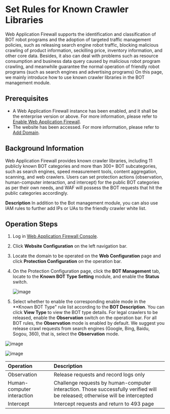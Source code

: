 # Set Rules for Known Crawler Libraries

Web Application Firewall supports the identification and classification of BOT robot programs and the adoption of targeted traffic management policies, such as releasing search engine robot traffic, blocking malicious crawling of product information, seckilling price, inventory information, and other core data. Besides, it also can deal with problems such as resource consumption and business data query caused by malicious robot program crawling, and meanwhile guarantee the normal operation of friendly robot programs (such as search engines and advertising programs) On this page, we mainly introduce how to use known crawler libraries in the BOT management module.

## Prerequisites

- A Web Application Firewall instance has been enabled, and it shall be the enterprise version or above. For more information, please refer to [Enable Web Application Firewall](https://docs.jdcloud.com/en/web-application-firewall/purchase-process).
- The website has been accessed. For more information, please refer to [Add Domain](https://docs.jdcloud.com/en/web-application-firewall/step-1).

## Background Information

Web Application Firewall provides known crawler libraries, including 11 publicly known BOT categories and more than 300+ BOT subcategories, such as search engines, speed measurement tools, content aggregation, scanning, and web crawlers. Users can set protection actions (observation, human-computer interaction, and intercept) for the public BOT categories as per their own needs, and WAF will possess the BOT requests that hit the public categories accordingly.

**Description** In addition to the Bot management module, you can also use IAM rules to further add IPs or UAs to the friendly crawler white list.

## Operation Steps

1. Log in [Web Application Firewall Console](https://cloudwaf-console.jdcloud.com/overview/business).

2. Click **Website Configuration** on the left navigation bar.

3. Locate the domain to be operated on the **Web Configuration** page and click **Protection Configuration** on the operation bar.

4. On the Protection Configuration page, click the **BOT Management** tab, locate to the **Known BOT Type Setting** module, and enable the **Status** switch.

   ![image](../../../../../image/WAF/protect-configure/30.Bot-Ua-Rule.png)

5. Select whether to enable the corresponding enable mode in the **Known BOT Type" rule list according to the **BOT Description**. You can click **View Type** to view the BOT type details. For legal crawlers to be released, enable the **Observation** switch on the operation bar. For all BOT rules, the **Observation** mode is enabled by default. We suggest you release crawl requests from search engines (Google, Bing, Baidu, Sogou, 360), that is, select the **Observation** mode.

![image](../../../../../image/WAF/protect-configure/32.Bot-Details.png)

![image](../../../../../image/WAF/protect-configure/31.Bot-Ua-Lib.png)



| Operation     | Description                                                 |
| :------- | :--------------------------------------------------- |
| Observation     | Release requests and record logs only                                 |
| Human-computer interaction | Challenge requests by human-computer interaction. Those successfully verified will be released; otherwise will be intercepted |
| Intercept     | Intercept requests and return to 493 page                                |

